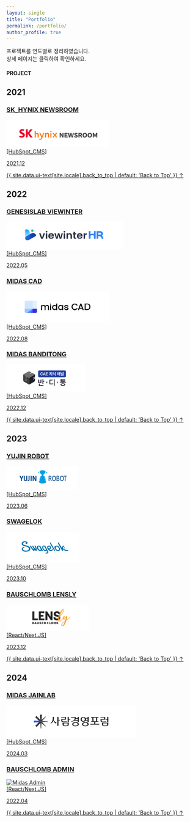 ```yaml
---
layout: single
title: "Portfolio"
permalink: /portfolio/
author_profile: true
---
```


프로젝트를 연도별로 정리하였습니다.<br/>
상세 페이지는 클릭하여 확인하세요.

#### PROJECT

<div class="portfolio-gallery">
    <h2>2021</h2>
    <div class='portfolio-gallery-box'>
        <div class="portfolio-item">
            <a href="/portfolio/sk-hynix-newsroom/" target="_blank">
                <h3>SK_HYNIX NEWSROOM</h3>
                <img src="../assets/images/Skhynix.png" alt="SkHynix">
                <div class='item-des'>
                    <span>[HubSpot_CMS]</span>
                </div>
                <div class='item-date'>
                    <p>2021.12</p>
                </div>
            </a>
        </div>
    </div>
    <a href="#page-title" class="back-to-top">{{ site.data.ui-text[site.locale].back_to_top | default: 'Back to Top' }} &uarr;</a>
    <h2>2022</h2>
    <div class='portfolio-gallery-box'>
        <div class="portfolio-item">
            <a href="/portfolio/genesislab-viewinter/" target="_blank">
                <h3>GENESISLAB VIEWINTER</h3>
                <img src="../assets/images/Viewinter.png" alt="Viewinter">
                <div class='item-des'>
                    <span>[HubSpot_CMS]</span>
                </div>
                <div class='item-date'>
                    <p>2022.05</p>
                </div>
            </a>
        </div>
        <div class="portfolio-item">
            <a href="/portfolio/midas-cad/" target="_blank">
                <h3>MIDAS CAD</h3>
                <img src="../assets/images/Madascad.png" alt="MidasCad">
                <div class='item-des'>
                    <span>[HubSpot_CMS]</span>
                </div>
                <div class='item-date'>
                    <p>2022.08</p>
                </div>
            </a>
        </div>
        <div class="portfolio-item">
            <a href="/portfolio/midas-banditong/" target="_blank">
                <h3>MIDAS BANDITONG</h3>
                <img src="../assets/images/Banditong.png" alt="BandiTong">
                <div class='item-des'>
                    <span>[HubSpot_CMS]</span>
                </div>
                <div class='item-date'>
                    <p>2022.12</p>
                </div>
            </a>
        </div>
    </div>
    <a href="#page-title" class="back-to-top">{{ site.data.ui-text[site.locale].back_to_top | default: 'Back to Top' }} &uarr;</a>
    <h2>2023</h2>
    <div class='portfolio-gallery-box'>
        <div class="portfolio-item">
            <a href="/portfolio/yujinrobot/" target="_blank">
                <h3>YUJIN ROBOT</h3>
                <img src="../assets/images/Yujinrobot.png" alt="Yujinrobot">
                <div class='item-des'>
                    <span>[HubSpot_CMS]</span>
                </div>
                <div class='item-date'>
                    <p>2023.06</p>
                </div>
            </a>
        </div>
        <div class="portfolio-item">
            <a href="/portfolio/swagelok/" target="_blank">
                <h3>SWAGELOK</h3>
                <img src="../assets/images/Swagelok.png" alt="Swagelok">
                <div class='item-des'>
                    <span>[HubSpot_CMS]</span>
                </div>
                <div class='item-date'>
                    <p>2023.10</p>
                </div>
            </a>
        </div>
        <div class="portfolio-item">
            <a href="/portfolio/lensly/" target="_blank">
                <h3>BAUSCHLOMB LENSLY</h3>
                <img src="../assets/images/Lensly.png" alt="Lensly">
                <div class='item-des'>
                    <span>[React/Next.JS]</span>
                </div>
                <div class='item-date'>
                    <p>2023.12</p>
                </div>
            </a>
        </div>
    </div>
    <a href="#page-title" class="back-to-top">{{ site.data.ui-text[site.locale].back_to_top | default: 'Back to Top' }} &uarr;</a>
    <h2>2024</h2>
    <div class='portfolio-gallery-box'>
        <div class="portfolio-item">
            <a href="/portfolio/midas-jainlab/" target="_blank">
                <h3>MIDAS JAINLAB</h3>
                <img src="../assets/images/Jainlab.png" alt="JainLab">
                <div class='item-des'>
                    <span>[HubSpot_CMS]</span>
                </div>
                <div class='item-date'>
                    <p>2024.03</p>
                </div>
            </a>
        </div>
        <div class="portfolio-item">
            <a href="/portfolio/" target="_blank">
                <h3>BAUSCHLOMB ADMIN</h3>
                <img src="https://via.placeholder.com/300x200" alt="Midas Admin">
                <div class='item-des'>
                    <span>[React/Next.JS]</span>
                </div>
                <div class='item-date'>
                    <p>2022.04</p>
                </div>
            </a>
        </div>
    </div>
    <a href="#page-title" class="back-to-top">{{ site.data.ui-text[site.locale].back_to_top | default: 'Back to Top' }} &uarr;</a>
</div>